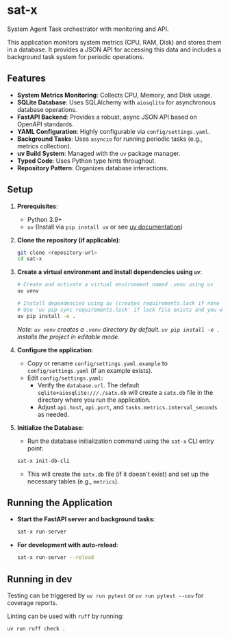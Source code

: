 # sat-x

System Agent Task orchestrator with monitoring and API.

This application monitors system metrics (CPU, RAM, Disk) and stores them in a database. It provides a JSON API for accessing this data and includes a background task system for periodic operations.

## Features

*   **System Metrics Monitoring**: Collects CPU, Memory, and Disk usage.
*   **SQLite Database**: Uses SQLAlchemy with `aiosqlite` for asynchronous database operations.
*   **FastAPI Backend**: Provides a robust, async JSON API based on OpenAPI standards.
*   **YAML Configuration**: Highly configurable via `config/settings.yaml`.
*   **Background Tasks**: Uses `asyncio` for running periodic tasks (e.g., metrics collection).
*   **uv Build System**: Managed with the `uv` package manager.
*   **Typed Code**: Uses Python type hints throughout.
*   **Repository Pattern**: Organizes database interactions.

## Setup

1.  **Prerequisites**:
    *   Python 3.9+
    *   `uv` (Install via `pip install uv` or see [uv documentation](https://github.com/astral-sh/uv))

2.  **Clone the repository (if applicable)**:
    ```bash
    git clone <repository-url>
    cd sat-x
    ```

3.  **Create a virtual environment and install dependencies using `uv`**:
    ```bash
    # Create and activate a virtual environment named .venv using uv
    uv venv 

    # Install dependencies using uv (creates requirements.lock if none exists)
    # Use 'uv pip sync requirements.lock' if lock file exists and you want exact versions
    uv pip install -e . 
    ```
    *Note: `uv venv` creates a `.venv` directory by default. `uv pip install -e .` installs the project in editable mode.* 

4.  **Configure the application**:
    *   Copy or rename `config/settings.yaml.example` to `config/settings.yaml` (if an example exists).
    *   Edit `config/settings.yaml`:
        *   Verify the `database.url`. The default `sqlite+aiosqlite:///./satx.db` will create a `satx.db` file in the directory where you run the application.
        *   Adjust `api.host`, `api.port`, and `tasks.metrics.interval_seconds` as needed.

5.  **Initialize the Database**:
    *   Run the database initialization command using the `sat-x` CLI entry point:
    ```bash
    sat-x init-db-cli 
    ```
    *   This will create the `satx.db` file (if it doesn't exist) and set up the necessary tables (e.g., `metrics`).

## Running the Application

*   **Start the FastAPI server and background tasks**:
    ```bash
    sat-x run-server
    ```
*   **For development with auto-reload**:
    ```bash
    sat-x run-server --reload
    ```

## Running in dev 

Testing can be triggered by `uv run pytest` or `uv run pytest --cov` for coverage reports.

Linting can be used with `ruff` by running:
```bash
uv run ruff check .
```
